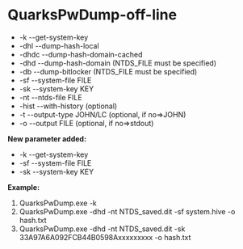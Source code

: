 # QuarksPwDump-off-line
 - -k    --get-system-key
 - -dhl  --dump-hash-local
 - -dhdc --dump-hash-domain-cached
 - -dhd  --dump-hash-domain (NTDS_FILE must be specified)
 - -db   --dump-bitlocker (NTDS_FILE must be specified)
 - -sf   --system-file FILE
 - -sk   --system-key KEY
 - -nt   --ntds-file FILE
 - -hist --with-history (optional)
 - -t    --output-type JOHN/LC (optional, if no=>JOHN)
 - -o    --output FILE (optional, if no=>stdout)
 
**New parameter added:**
 - -k    --get-system-key
 - -sf   --system-file FILE
 - -sk   --system-key KEY

**Example:**
 1. QuarksPwDump.exe -k
 2. QuarksPwDump.exe -dhd -nt NTDS_saved.dit -sf system.hive -o hash.txt
 3. QuarksPwDump.exe -dhd -nt NTDS_saved.dit -sk 33A97A6A092FCB44B0598Axxxxxxxxx  -o hash.txt


